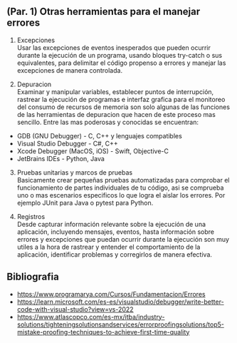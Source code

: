 ## (Par. 1) Otras herramientas para el manejar errores 

1. Excepciones <br>
Usar las excepciones de eventos inesperados que pueden ocurrir durante la ejecución de un programa, 
usando bloques try-catch o sus equivalentes, para delimitar el código propenso a errores y manejar 
las excepciones de manera controlada.

2. Depuracion <br>
Examinar y manipular variables, establecer puntos de interrupción, rastrear la ejecución de programas e interfaz
grafica para el monitoreo del consumo de recursos de memoria son solo algunas de las funciones de las herramientas
de depuracion que hacen de este proceso mas sencillo.
Entre las mas poderosas y conocidas se encuentran:
  - GDB (GNU Debugger) - C, C++ y lenguajes compatibles
  - Visual Studio Debugger - C#, C++
  - Xcode Debugger (MacOS, iOS) - Swift, Objective-C
  - JetBrains IDEs - Python, Java

3. Pruebas unitarias y marcos de pruebas <br>
Basicamente crear pequeñas pruebas automatizadas para comprobar el funcionamiento de partes individuales de tu código,
asi se comprueba uno o mas escenarios especificos lo que logra el aislar los errores. Por ejemplo JUnit para Java o pytest para Python.

5. Registros <br>
Desde capturar información relevante sobre la ejecución de una aplicación, incluyendo mensajes, eventos, hasta información
sobre errores y excepciones que puedan ocurrir durante la ejecución son muy utiles a la hora de rastrear y entender el
comportamiento de la aplicación, identificar problemas y corregirlos de manera efectiva.

## Bibliografia
- https://www.programarya.com/Cursos/Fundamentacion/Errores
- https://learn.microsoft.com/es-es/visualstudio/debugger/write-better-code-with-visual-studio?view=vs-2022
- https://www.atlascopco.com/es-mx/itba/industry-solutions/tighteningsolutionsandservices/errorproofingsolutions/top5-mistake-proofing-techniques-to-achieve-first-time-quality
